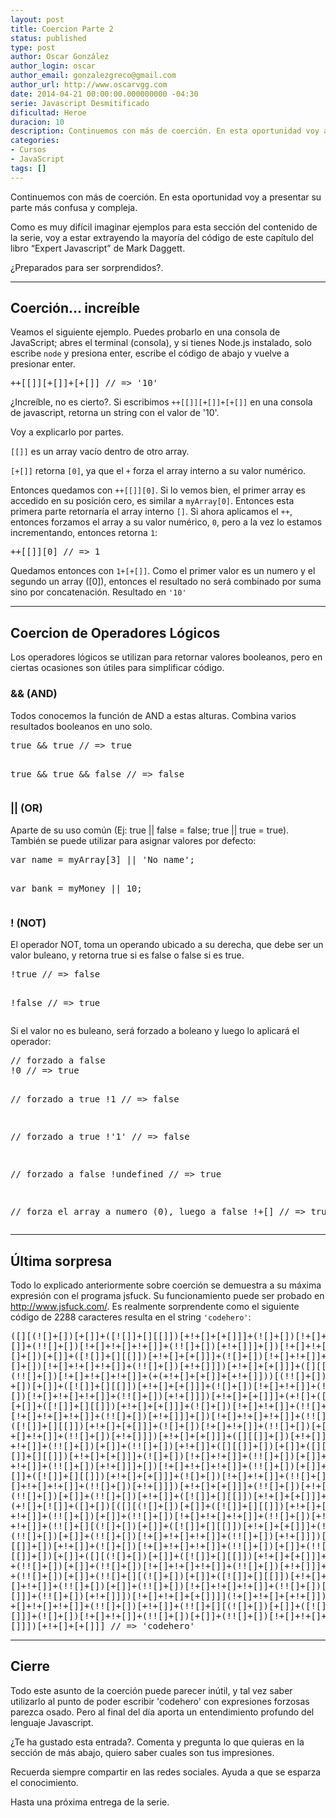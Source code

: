 ```yaml
---
layout: post
title: Coercion Parte 2
status: published
type: post
author: Oscar González
author_login: oscar
author_email: gonzalezgreco@gmail.com
author_url: http://www.oscarvgg.com
date: 2014-04-21 00:00:00.000000000 -04:30
serie: Javascript Desmitificado
dificultad: Heroe
duracion: 10
description: Continuemos con más de coerción. En esta oportunidad voy a presentar su parte más confusa y compleja.
categories:
- Cursos
- JavaScript
tags: []
---
```

<p>Continuemos con más de coerción. En esta oportunidad voy a presentar su parte más confusa y compleja.</p>
<p>Como es muy difícil imaginar ejemplos para esta sección del contenido de la serie, voy a estar extrayendo la mayoría del código de este capítulo del libro “Expert Javascript” de Mark Daggett.</p>
<p>¿Preparados para ser sorprendidos?.</p>
<hr />
<h2>Coerción... increíble</h2>
<p>Veamos el siguiente ejemplo. Puedes probarlo en una consola de JavaScript; abres el terminal (consola), y si tienes Node.js instalado, solo escribe <code>node</code> y presiona enter, escribe el código de abajo y vuelve a presionar enter.</p>
<pre lang="javascript" >++[[]][+[]]+[+[]] // => '10'
</pre>
<p>¿Increíble, no es cierto?. Si escribimos <code>++[[]][+[]]+[+[]]</code> en una consola de javascript, retorna un string con el valor de '10'.</p>
<p>Voy a explicarlo por partes.</p>
<p><code>[[]]</code> es un array vacío dentro de otro array.</p>
<p><code>[+[]]</code> retorna <code>[0]</code>, ya que el <code>+</code> forza el array interno a su valor numérico.</p>
<p>Entonces quedamos con <code>++[[]][0]</code>. Si lo vemos bien, el primer array es accedido en su posición cero, es similar a <code>myArray[0]</code>. Entonces esta primera parte retornaría el array interno <code>[]</code>. Si ahora aplicamos el <code>++</code>, entonces forzamos el array a su valor numérico, <code>0</code>, pero a la vez lo estamos incrementando, entonces retorna <code>1</code>:</p>
<pre lang="javascript" >++[[]][0] // => 1
</pre>
<p>Quedamos entonces con <code>1+[+[]]</code>. Como el primer valor es un numero y el segundo un array ([0]), entonces el resultado no será combinado por suma sino por concatenación. Resultado en <code>'10'</code></p>
<hr />
<h2>Coercion de Operadores Lógicos</h2>
<p>Los operadores lógicos se utilizan para retornar valores booleanos, pero en ciertas ocasiones son útiles para simplificar código.</p>
<h3>&amp;&amp; (AND)</h3>
<p>Todos conocemos la función de AND a estas alturas. Combina varios resultados booleanos en uno solo.</p>
<pre lang="javascript" >true && true // => true

true && true && false // => false
</pre>
<h3>|| (OR)</h3>
<p>Aparte de su uso común (Ej: true || false = false; true || true = true). También se puede utilizar para asignar valores por defecto:</p>
<pre lang="javascript" >var name = myArray[3] || 'No name';

var bank = myMoney || 10;
</pre>
<h3>! (NOT)</h3>
<p>El operador NOT, toma un operando ubicado a su derecha, que debe ser un valor buleano, y retorna true si es false o false si es true.</p>
<pre lang="javascript" >!true // => false

!false // => true
</pre>
<p>Si el valor no es buleano, será forzado a boleano y luego lo aplicará el operador:</p>
<pre lang="javascript" >// forzado a false
!0 // => true

// forzado a true
!1 // => false

// forzado a true
!'1' // => false

// forzado a false
!undefined // => true

// forza el array a numero (0), luego a false
!+[] // => true
</pre>
<hr />
<h2>Última sorpresa</h2>
<p>Todo lo explicado anteriormente sobre coerción se demuestra a su máxima expresión con el programa jsfuck. Su funcionamiento puede ser probado en <a href="http://www.jsfuck.com/">http://www.jsfuck.com/</a>. Es realmente sorprendente como el siguiente código de 2288 caracteres resulta en el string <code>'codehero'</code>:</p>
<pre lang="javascript" >([][(![]+[])[+[]]+([![]]+[][[]])[+!+[]+[+[]]]+(![]+[])[!+[]+!+[]]+(!![]+[])[+
[]]+(!![]+[])[!+[]+!+[]+!+[]]+(!![]+[])[+!+[]]]+[])[!+[]+!+[]+!+[]]+(!![]+[][(!
[]+[])[+[]]+([![]]+[][[]])[+!+[]+[+[]]]+(![]+[])[!+[]+!+[]]+(!![]+[])[+[]]+(!!
[]+[])[!+[]+!+[]+!+[]]+(!![]+[])[+!+[]]])[+!+[]+[+[]]]+([][[]]+[])[!+[]+!+[]]+
(!![]+[])[!+[]+!+[]+!+[]]+(+(+!+[]+[+[]]+[+!+[]]))[(!![]+[])[+[]]+(!![]+[][(![]
+[])[+[]]+([![]]+[][[]])[+!+[]+[+[]]]+(![]+[])[!+[]+!+[]]+(!![]+[])[+[]]+(!![]+
[])[!+[]+!+[]+!+[]]+(!![]+[])[+!+[]]])[+!+[]+[+[]]]+(+![]+([]+[])[([][(![]+[])
[+[]]+([![]]+[][[]])[+!+[]+[+[]]]+(![]+[])[!+[]+!+[]]+(!![]+[])[+[]]+(!![]+[])
[!+[]+!+[]+!+[]]+(!![]+[])[+!+[]]]+[])[!+[]+!+[]+!+[]]+(!![]+[][(![]+[])[+[]]+
([![]]+[][[]])[+!+[]+[+[]]]+(![]+[])[!+[]+!+[]]+(!![]+[])[+[]]+(!![]+[])[!+[]+!
+[]+!+[]]+(!![]+[])[+!+[]]])[+!+[]+[+[]]]+([][[]]+[])[+!+[]]+(![]+[])[!+[]+!+[]
+!+[]]+(!![]+[])[+[]]+(!![]+[])[+!+[]]+([][[]]+[])[+[]]+([][(![]+[])[+[]]+([!
[]]+[][[]])[+!+[]+[+[]]]+(![]+[])[!+[]+!+[]]+(!![]+[])[+[]]+(!![]+[])[!+[]+!+[]
+!+[]]+(!![]+[])[+!+[]]]+[])[!+[]+!+[]+!+[]]+(!![]+[])[+[]]+(!![]+[][(![]+[])[+
[]]+([![]]+[][[]])[+!+[]+[+[]]]+(![]+[])[!+[]+!+[]]+(!![]+[])[+[]]+(!![]+[])[!+
[]+!+[]+!+[]]+(!![]+[])[+!+[]]])[+!+[]+[+[]]]+(!![]+[])[+!+[]]])[+!+[]+[+[]]]+
(!![]+[])[+[]]+(!![]+[])[+!+[]]+([![]]+[][[]])[+!+[]+[+[]]]+([][[]]+[])[+!+[]]+
(+![]+[![]]+([]+[])[([][(![]+[])[+[]]+([![]]+[][[]])[+!+[]+[+[]]]+(![]+[])[!+[]
+!+[]]+(!![]+[])[+[]]+(!![]+[])[!+[]+!+[]+!+[]]+(!![]+[])[+!+[]]]+[])[!+[]+!+[]
+!+[]]+(!![]+[][(![]+[])[+[]]+([![]]+[][[]])[+!+[]+[+[]]]+(![]+[])[!+[]+!+[]]+
(!![]+[])[+[]]+(!![]+[])[!+[]+!+[]+!+[]]+(!![]+[])[+!+[]]])[+!+[]+[+[]]]+([]
[[]]+[])[+!+[]]+(![]+[])[!+[]+!+[]+!+[]]+(!![]+[])[+[]]+(!![]+[])[+!+[]]+([]
[[]]+[])[+[]]+([][(![]+[])[+[]]+([![]]+[][[]])[+!+[]+[+[]]]+(![]+[])[!+[]+!+[]]
+(!![]+[])[+[]]+(!![]+[])[!+[]+!+[]+!+[]]+(!![]+[])[+!+[]]]+[])[!+[]+!+[]+!+[]]
+(!![]+[])[+[]]+(!![]+[][(![]+[])[+[]]+([![]]+[][[]])[+!+[]+[+[]]]+(![]+[])[!+
[]+!+[]]+(!![]+[])[+[]]+(!![]+[])[!+[]+!+[]+!+[]]+(!![]+[])[+!+[]]])[+!+[]+[+
[]]]+(!![]+[])[+!+[]]])[!+[]+!+[]+[+[]]]](!+[]+!+[]+[+!+[]])[+!+[]]+(!![]+[])[!
+[]+!+[]+!+[]]+(!![]+[])[+!+[]]+(!![]+[][(![]+[])[+[]]+([![]]+[][[]])[+!+[]+[+
[]]]+(![]+[])[!+[]+!+[]]+(!![]+[])[+[]]+(!![]+[])[!+[]+!+[]+!+[]]+(!![]+[])[+!+
[]]])[+!+[]+[+[]]] // => 'codehero'
</pre>
<hr />
<h2>Cierre</h2>
<p>Todo este asunto de la coerción puede parecer inútil, y tal vez saber utilizarlo al punto de poder escribir 'codehero' con expresiones forzosas parezca osado. Pero al final del día aporta un entendimiento profundo del lenguaje Javascript.</p>
<p>¿Te ha gustado esta entrada?. Comenta y pregunta lo que quieras en la sección de más abajo, quiero saber cuales son tus impresiones.</p>
<p>Recuerda siempre compartir en las redes sociales. Ayuda a que se esparza el conocimiento.</p>
<p>Hasta una próxima entrega de la serie.</p>

